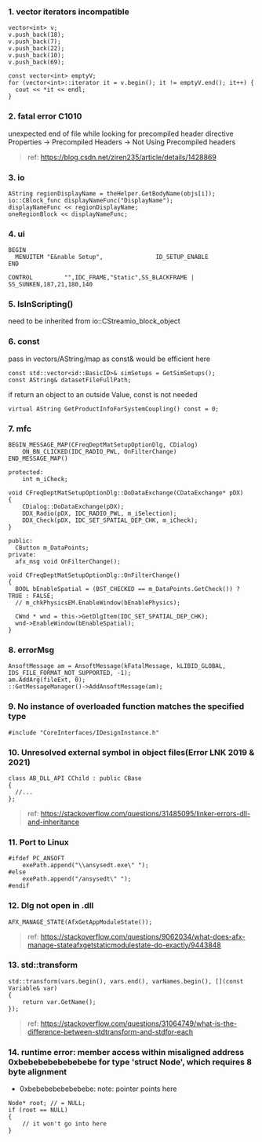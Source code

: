 ### 1. vector iterators incompatible
```
vector<int> v;
v.push_back(18);
v.push_back(7);
v.push_back(22);
v.push_back(10);
v.push_back(69);

const vector<int> emptyV;
for (vector<int>::iterator it = v.begin(); it != emptyV.end(); it++) {
  cout << *it << endl;
}
```

### 2. fatal error C1010
unexpected end of file while looking for precompiled header directive  
Properties -> Precompiled Headers -> Not Using Precompiled headers
> ref: https://blog.csdn.net/ziren235/article/details/1428869

### 3. io
```
AString regionDisplayName = theHelper.GetBodyName(objs[i]);
io::CBlock_func displayNameFunc("DisplayName");
displayNameFunc << regionDisplayName;
oneRegionBlock << displayNameFunc;
```

### 4. ui
```
BEGIN
  MENUITEM "E&nable Setup",               ID_SETUP_ENABLE
END
```

```
CONTROL         "",IDC_FRAME,"Static",SS_BLACKFRAME | SS_SUNKEN,187,21,180,140
```


### 5. IsInScripting()
need to be inherited from io::CStreamio_block_object

### 6. const
pass in vectors/AString/map as const& would be efficient here
```
const std::vector<id::BasicID>& simSetups = GetSimSetups();
const AString& datasetFileFullPath;
```

if return an object to an outside Value, const is not needed
```
virtual AString GetProductInfoForSystemCoupling() const = 0;
```

### 7. mfc
```
BEGIN_MESSAGE_MAP(CFreqDeptMatSetupOptionDlg, CDialog)
	ON_BN_CLICKED(IDC_RADIO_PWL, OnFilterChange)
END_MESSAGE_MAP()
```

```
protected:
	int m_iCheck;

void CFreqDeptMatSetupOptionDlg::DoDataExchange(CDataExchange* pDX)
{
	CDialog::DoDataExchange(pDX);
	DDX_Radio(pDX, IDC_RADIO_PWL, m_iSelection);
	DDX_Check(pDX, IDC_SET_SPATIAL_DEP_CHK, m_iCheck);
}
```

```
public:
  CButton m_DataPoints;
private:
  afx_msg void OnFilterChange();

void CFreqDeptMatSetupOptionDlg::OnFilterChange()
{
  BOOL bEnableSpatial = (BST_CHECKED == m_DataPoints.GetCheck()) ? TRUE : FALSE;
  // m_chkPhysicsEM.EnableWindow(bEnablePhysics);

  CWnd * wnd = this->GetDlgItem(IDC_SET_SPATIAL_DEP_CHK);
  wnd->EnableWindow(bEnableSpatial);
}
```

### 8. errorMsg
```
AnsoftMessage am = AnsoftMessage(kFatalMessage, kLIBID_GLOBAL, IDS_FILE_FORMAT_NOT_SUPPORTED, -1);
am.AddArg(fileExt, 0);
::GetMessageManager()->AddAnsoftMessage(am);
```

### 9. No instance of overloaded function matches the specified type
```
#include "CoreInterfaces/IDesignInstance.h"
```

### 10. Unresolved external symbol in object files(Error LNK 2019 & 2021)
```
class AB_DLL_API CChild : public CBase
{
  //...
};
```
> ref: https://stackoverflow.com/questions/31485095/linker-errors-dll-and-inheritance


### 11. Port to Linux 
```
#ifdef PC_ANSOFT
    exePath.append("\\ansysedt.exe\" ");
#else
    exePath.append("/ansysedt\" ");
#endif
```
### 12. Dlg not open in .dll
```
AFX_MANAGE_STATE(AfxGetAppModuleState());
```
> ref: https://stackoverflow.com/questions/9062034/what-does-afx-manage-stateafxgetstaticmodulestate-do-exactly/9443848

### 13. std::transform
```
std::transform(vars.begin(), vars.end(), varNames.begin(), [](const Variable& var)
{
    return var.GetName();
});
```
> ref: https://stackoverflow.com/questions/31064749/what-is-the-difference-between-stdtransform-and-stdfor-each

### 14. runtime error: member access within misaligned address 0xbebebebebebebebe for type 'struct Node', which requires 8 byte alignment
* 0xbebebebebebebebe: note: pointer points here <memory cannot be printed>
```
Node* root; // = NULL;
if (root == NULL)
{
    // it won't go into here
}
```
